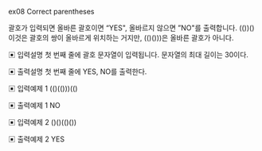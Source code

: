 ex08
Correct parentheses

괄호가 입력되면 올바른 괄호이면 “YES", 올바르지 않으면 ”NO"를 출력합니다.
(())() 이것은 괄호의 쌍이 올바르게 위치하는 거지만, (()()))은 올바른 괄호가 아니다.

▣ 입력설명
첫 번째 줄에 괄호 문자열이 입력됩니다. 문자열의 최대 길이는 30이다.

▣ 출력설명
첫 번째 줄에 YES, NO를 출력한다.

▣ 입력예제 1
(()(()))(()

▣ 출력예제 1
NO

▣ 입력예제 2
()()(()())

▣ 출력예제 2
YES